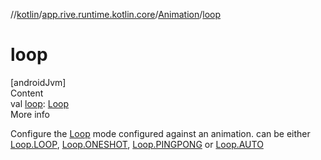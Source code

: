 //[kotlin](../../../index.md)/[app.rive.runtime.kotlin.core](../index.md)/[Animation](index.md)/[loop](loop.md)



# loop  
[androidJvm]  
Content  
val [loop](loop.md): [Loop](../-loop/index.md)  
More info  


Configure the [Loop](../-loop/index.md) mode configured against an animation. can be either [Loop.LOOP](../-loop/-l-o-o-p/index.md), [Loop.ONESHOT](../-loop/-o-n-e-s-h-o-t/index.md), [Loop.PINGPONG](../-loop/-p-i-n-g-p-o-n-g/index.md) or [Loop.AUTO](../-loop/-a-u-t-o/index.md)

  



